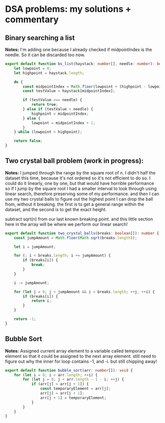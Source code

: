 # DSA problems: my solutions + commentary

## Binary searching a list

<strong>Notes:</strong> I'm adding one because I already checked if midpointIndex is the needle. So it can be discarded too now. <br />

```ts
export default function bs_list(haystack: number[], needle: number): boolean {
    let lowpoint = 0;
    let highpoint = haystack.length;

    do {
        const midpointIndex = Math.floor(lowpoint + (highpoint - lowpoint) / 2);
        const testValue = haystack[midpointIndex];

        if (testValue === needle) {
            return true;
        } else if (testValue > needle) {
            highpoint = midpointIndex;
        } else {
            lowpoint = midpointIndex + 1;
        }
    } while (lowpoint < highpoint);

    return false;
}
```

## Two crystal ball problem (work in progress):

<strong>Notes:</strong> I jumped through the range by the square root of n. I didn't half the dataset this time, because it's not ordered so it's not efficient to do so. I could do it linearly, one by one, but that would have horrible performance so if I jump by the square root I had a smaller interval to look through using linear search, therefore preserving some of my performance. and then I can use my two crystal balls to figure out the highest point I can drop the ball from, without it breaking. the first is to get a general range within the dataset, and the second is to get the exact height. <br />

subtract sqrt(n) from our last known breaking point. and this little section here in the array will be where we perform our linear search! <br />

```ts
export default function two_crystal_balls(breaks: boolean[]): number {
    const jumpAmount = Math.floor(Math.sqrt(breaks.length));

    let i = jumpAmount;

    for (; i < breaks.length; i += jumpAmount) {
        if (breaks[i]) {
            break;
        }
    }

    i -= jumpAmount;

    for (let j = 0; j < jumpAmount && i < breaks.length; ++j, ++i) {
        if (breaks[i]) {
            return i;
        }
    }

    return -1;
}
```

## Bubble Sort

<strong>Notes:</strong> Assigned current array element to a variable called temporary element so that it could be assigned to the next array element. still need to figure out why the inner for loop contains -1, and -i. but still chipping away!

```ts
export default function bubble_sort(arr: number[]): void {
    for (let i = 0; i < arr.length; ++i) {
        for (let j = 0; j < arr.length - 1 - i; ++j) {
            if (arr[j] > arr[j + 1]) {
                const temporaryElement = arr[j];
                arr[j] = arr[j + 1];
                arr[j + 1] = temporaryElement;
            }
        }
    }
}
```

